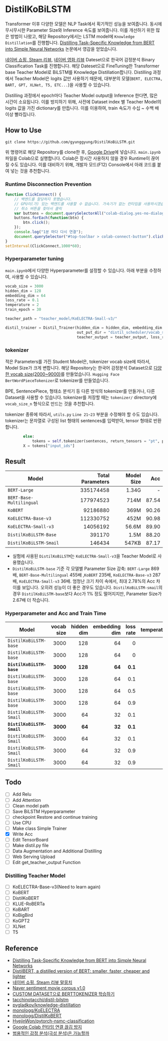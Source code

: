 # DistilKoBiLSTM
Transformer 이후 다양한 모델은 NLP Task에서 획기적인 성능을 보여줍니다. 동시에 무시무시한 Parameter Size와 Inference 속도를 보여줍니다. 이를 개선하기 위한 많은 방법이 나왔고, 해당 Repository에서는 LSTM model에 `Knowledge Distillation`를 진행합니다. [Distilling Task-Specific Knowledge from BERT into Simple Neural Networks](https://arxiv.org/abs/1903.12136) 논문에서 영감을 얻었습니다.

[네이버 쇼핑, Steam 리뷰](https://github.com/bab2min/corpus/tree/master/sentiment), [네이버 영화 리뷰](https://github.com/e9t/nsmc) Dateset으로 한국어 감정분석 Binary Classification Task를 진행합니다. 해당 Dateset으로 FineTuning한 Transformer base Teacher Model로 BiLSTM를 Knowledge Distillation합니다. Distilling 과정에서 Teacher Model은 logits 값만 사용하기 때문에, 대부분의 모델(`BERT, ELECTRA, BART, GPT, XLNet, T5, ETC...`)을 사용할 수 있습니다.

Distilling 과정에서 epoch마다 Teacher Model output을 Inference 한다면, 많은 시간이 소요됩니다. 이를 방지하기 위해, 사전에 Dataset index 별 Teacher Model의 logits 값을 가진 dictionary를 만듭니다. 이를 이용하여, train 속도가 수십 ~ 수백 배 이상 빨라집니다.

## How to Use
```
git clone https://github.com/gyunggyung/DistilKoBiLSTM.git
```
위 명령어로 해당 Repository를 clone한 후, [Google Drive](https://drive.google.com/drive/my-drive)에 넣습니다. `main.ipynb` 파일을 Colab으로 실행합니다. Colab은 장시간 사용하지 않을 경우 Runtime이 끊어질 수도 있습니다. 이를 대비하기 위해, 개발자 모드(F12) Console에서 아래 코드를 붙여 넣는 것을 추천합니다.

### Runtime Disconnection Prevention
``` javascript
function ClickConnect() {
    // 백엔드를 할당하지 못했습니다.
    // GPU이(가) 있는 백엔드를 사용할 수 없습니다. 가속기가 없는 런타임을 사용하시겠습니까?
    // 취소 버튼을 찾아서 클릭
    var buttons = document.querySelectorAll("colab-dialog.yes-no-dialog paper-button#cancel"); 
    buttons.forEach(function(btn) {
        btn.click();
    });
    console.log("1분 마다 다시 연결");
    document.querySelector("#top-toolbar > colab-connect-button").click();
}
setInterval(ClickConnect,1000*60);

```

### Hyperparameter tuning
`main.ipynb`에서 다양한 Hyperparameter를 설정할 수 있습니다. 아래 부분을 수정하여, 사용할 수 있습니다.

``` python
vocab_size = 3000
hidden_dim = 128
embedding_dim = 64
loss_rate = 0.1
temperature = 2
train_epoch = 30

teacher_path = "teacher_model/KoELECTRA-Small-v3/"

distil_trainer = Distil_Trainer(hidden_dim = hidden_dim, embedding_dim = embedding_dim, lstm_num_layers = 1, train_epoch = train_epoch,
                                out_put_dir = "distil_scheduler/vocab_size_{}_loss_rate_{}_temperature_{}/StepLR".format(str(vocab_size), str(int(loss_rate * 100)), temperature), tokenizer = tokenizer,
                                teacher_output = teacher_output, loss_rate = loss_rate, temperature = temperature)

```

### tokenizer
적은 Parameters를 가진 Student Model은, tokenizer vocab size에 따라서, Model Size가 크게 변합니다. 해당 Repository는 한국어 감정분석 Dataset으로 [다양한 vocab size(2000~9000)](https://github.com/gyunggyung/DistilKoBiLSTM/tree/main/tokenizer)를 만들었습니다. `Hugging Face BertWordPieceTokenizer`로 tokenizer를 만들었습니다.

BPE, SentencePiece, 형태소 분석기 등 다른 방식의 tokenizer를 만들거나, 다른 Dataset을 사용할 수 있습니다. tokenizer를 저장할 때는 `tokenizer/` directory에 `vocab_size_n` 형식으로 만드는 것을 추천합니다. 

tokenizer 종류에 따라서, `utils.py` `Line 21~23` 부분을 수정해야 할 수도 있습니다. tokenizer는 문자열로 구성된 list 형태의 sentences를 입력받아, tensor 형태로 반환합니다.

```python
        else:
            tokens = self.tokenizer(sentences, return_tensors = "pt", padding = True, truncation = True, max_length = 512)
        X = tokens["input_ids"]
```

## Result

| Model                    | Total Parameters | Model Size |   Acc |
| ------------------------ | ---------------: | ---------: | ----: |
| `BERT-Large`             |        335174458 |      1.34G |     - |
| `BERT-Base-Multilingual` |        177974523 |       714M | 87.54 |
| `KoBERT`                 |         92186880 |       369M | 90.26 |
| `KoELECTRA-Base-v3`      |        112330752 |       452M | 90.98 |
| `KoELECTRA-Small-v3`     |         14056192 |      56.6M | 89.90 |
| `DistilKoBiLSTM-Base`    |           391170 |       1.5M | 88.20 |
| `DistilKoBiLSTM-Smail`   |           146434 |      547KB | 87.17 |

- 실험에 사용된 `DistilKoBiLSTM`는 `KoELECTRA-Small-v3`을 Teacher Model로 사용했습니다.
- `DistilKoBiLSTM-base` 기준 각 모델별 Parameter Size 감축: `BERT-Large` 869배, `BERT-Base-Multilingual` 455배 ,`KoBERT` 235배, `KoELECTRA-Base-v3` 287배, `KoELECTRA-Small-v3` 36배. 엄청난 크기 차이 속에서, 최대 2.78%의 Acc 차이를 보입니다. 오히려 성능이 더 좋은 경우도 있습니다. `DistilKoBiLSTM-smail`의 경우 `DistilKoBiLSTM-base`보다 Acc가 1% 정도 떨어지지만, Parameter Size가 2.67배 더 작습니다.


### Hyperparameter and Acc and Train Time

| Model                    | vocab size | hidden dim | embedding dim | loss rate | temperature |   Acc | Step | Train Time |
| ------------------------ | ---------: | ---------: | ------------: | --------: | ----------: | ----: | ---: | ---------: |
| `DistilKoBiLSTM-base`    |       3000 |        128 |            64 |         0 |           2 | 87.74 |   30 |   00:49:32 |
| `DistilKoBiLSTM-base`    |       3000 |        128 |            64 |         0 |          10 | 87.74 |   30 |   00:49:26 |
| **`DistilKoBiLSTM-base`** |  **3000** |    **128** |        **64** | **0.1** | **1** | **88.20** | **30** | **00:50:29** |
| `DistilKoBiLSTM-base`    |       3000 |        128 |            64 |       0.1 |          10 | 87.73 |   30 |   00:49:27 |
| `DistilKoBiLSTM-base`    |       3000 |        128 |            64 |       0.5 |          10 | 87.92 |   30 |   00:48:51 |
| `DistilKoBiLSTM-base`    |       3000 |        128 |            64 |       0.9 |          10 | 87.61 |   30 |   00:49:02 |
| `DistilKoBiLSTM-Smail`   |       3000 |         64 |            32 |       0.1 |           1 | 86.83 |   30 |   00:44:41 |
| **`DistilKoBiLSTM-Smail`** | **3000** |     **64** |        **32** | **0.1** | **2** | **87.17** | **30** | **00:44:41** |
| `DistilKoBiLSTM-Smail`   |       3000 |         64 |            32 |       0.1 |          10 | 86.67 |   30 |   00:44:34 |
| `DistilKoBiLSTM-Smail`   |       3000 |         64 |            32 |       0.9 |           1 | 86.76 |   30 |   00:44:40 |
| `DistilKoBiLSTM-Smail`   |       3000 |         64 |            32 |       0.9 |          10 | 86.77 |   30 |   00:44:34 |



## Todo
- [ ] Add Relu
- [ ] Add Attention
- [ ] Clean model path
- [ ] Save BiLSTM Hyperparameter
- [ ] checkpoint Restore and continue training
- [ ] Use CPU
- [ ] Make class Simple Trainer
- [X] Write Acc
- [ ] Edit TensorBoard
- [ ] Make distil.py file
- [ ] Data Augmentation and Additional Distilling
- [ ] Web Serving Upload
- [ ] Edit get_teacher_output Function

### Distilling Teacher Model
- [ ] KoELECTRA-Base-v3(Need to learn again)
- [ ] KoBERT
- [ ] DistilKoBERT
- [ ] KLUE-RoBERTa
- [ ] KoBART
- [ ] KoBigBird
- [ ] KoGPT2
- [ ] XLNet
- [ ] T5

## Reference

- [Distilling Task-Specific Knowledge from BERT into Simple Neural Networks](https://arxiv.org/abs/1903.12136)
- [DistilBERT, a distilled version of BERT: smaller, faster, cheaper and lighter](https://arxiv.org/abs/1910.01108)
- [네이버 쇼핑, Steam 리뷰 말뭉치](https://github.com/bab2min/corpus/tree/master/sentiment)
- [Naver sentiment movie corpus v1.0](https://github.com/e9t/nsmc)
- [CUSTOM DATASET으로 BERTTOKENIZER 학습하기](https://cryptosalamander.tistory.com/139)
- [tacchinotacchi/distil-bilstm](https://github.com/tacchinotacchi/distil-bilstm)
- [pvgladkov/knowledge-distillation](https://github.com/pvgladkov/knowledge-distillation)
- [monologg/KoELECTRA](https://github.com/monologg/KoELECTRA)
- [monologg/DistilKoBERT](https://github.com/monologg/DistilKoBERT)
- [HyejinWon/pytorch-nsmc-classification](https://github.com/HyejinWon/pytorch-nsmc-classification)
- [Google Colab 런타임 연결 끊김 방지](https://bryan7.tistory.com/1077)
- [범용적인 감정 분석(극성 분석)은 가능할까](https://bab2min.tistory.com/657)
